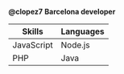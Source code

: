 **@clopez7**
**Barcelona developer**

Skills  | Languages
------------- | -------------
JavaScript | Node.js
PHP | Java
